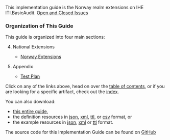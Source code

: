 
This implementation guide is the Norway realm extensions on IHE ITI.BasicAudit. 
[Open and Closed Issues](issues.html)

### Organization of This Guide
This guide is organized into four main sections:

4. National Extensions
    - [Norway Extensions](no.html)

5. Appendix
   - [Test Plan](testplan.html)


Click on any of the links above, head on over the [table of contents](toc.html), or
if you are looking for a specific artifact, check out the [index](artifacts.html).

You can also download:

* [this entire guide](full-ig.zip),
* the definition resources in [json](definitions.json.zip), [xml](definitions.xml.zip), [ttl](definitions.ttl.zip), or [csv](csvs.zip) format, or
* the example resources in [json](examples.json.zip), [xml](examples.xml.zip) or [ttl](examples.ttl.zip) format.

The source code for this Implementation Guide can be found on [GitHub](https://github.com/JohnMoehrke/NorwayAudit)
